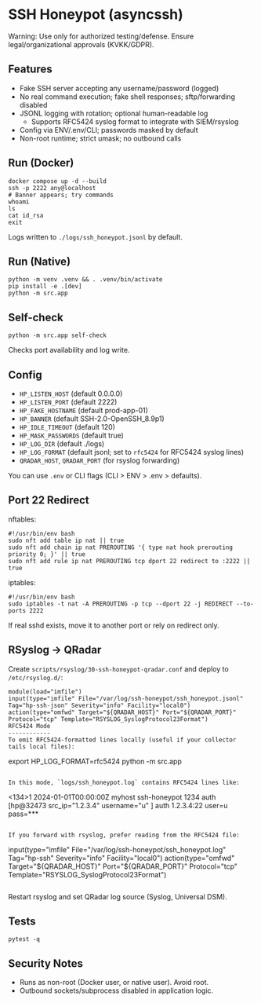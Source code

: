 
SSH Honeypot (asyncssh)
=======================

Warning: Use only for authorized testing/defense. Ensure legal/organizational approvals (KVKK/GDPR).

Features
--------
- Fake SSH server accepting any username/password (logged)
- No real command execution; fake shell responses; sftp/forwarding disabled
- JSONL logging with rotation; optional human-readable log
  - Supports RFC5424 syslog format to integrate with SIEM/rsyslog
- Config via ENV/.env/CLI; passwords masked by default
- Non-root runtime; strict umask; no outbound calls

Run (Docker)
------------
```
docker compose up -d --build
ssh -p 2222 any@localhost
# Banner appears; try commands
whoami
ls
cat id_rsa
exit
```
Logs written to `./logs/ssh_honeypot.jsonl` by default.

Run (Native)
------------
```
python -m venv .venv && . .venv/bin/activate
pip install -e .[dev]
python -m src.app
```

Self-check
----------
```
python -m src.app self-check
```
Checks port availability and log write.

Config
------
- `HP_LISTEN_HOST` (default 0.0.0.0)
- `HP_LISTEN_PORT` (default 2222)
- `HP_FAKE_HOSTNAME` (default prod-app-01)
- `HP_BANNER` (default SSH-2.0-OpenSSH_8.9p1)
- `HP_IDLE_TIMEOUT` (default 120)
- `HP_MASK_PASSWORDS` (default true)
- `HP_LOG_DIR` (default ./logs)
- `HP_LOG_FORMAT` (default jsonl; set to `rfc5424` for RFC5424 syslog lines)
- `QRADAR_HOST`, `QRADAR_PORT` (for rsyslog forwarding)

You can use `.env` or CLI flags (CLI > ENV > .env > defaults).

Port 22 Redirect
----------------
nftables:
```
#!/usr/bin/env bash
sudo nft add table ip nat || true
sudo nft add chain ip nat PREROUTING '{ type nat hook prerouting priority 0; }' || true
sudo nft add rule ip nat PREROUTING tcp dport 22 redirect to :2222 || true
```
iptables:
```
#!/usr/bin/env bash
sudo iptables -t nat -A PREROUTING -p tcp --dport 22 -j REDIRECT --to-ports 2222
```

If real sshd exists, move it to another port or rely on redirect only.

RSyslog → QRadar
-----------------
Create `scripts/rsyslog/30-ssh-honeypot-qradar.conf` and deploy to `/etc/rsyslog.d/`:
```
module(load="imfile")
input(type="imfile" File="/var/log/ssh-honeypot/ssh_honeypot.jsonl" Tag="hp-ssh-json" Severity="info" Facility="local0")
action(type="omfwd" Target="${QRADAR_HOST}" Port="${QRADAR_PORT}" Protocol="tcp" Template="RSYSLOG_SyslogProtocol23Format")
RFC5424 Mode
------------
To emit RFC5424-formatted lines locally (useful if your collector tails local files):

```
export HP_LOG_FORMAT=rfc5424
python -m src.app
```

In this mode, `logs/ssh_honeypot.log` contains RFC5424 lines like:

```
<134>1 2024-01-01T00:00:00Z myhost ssh-honeypot 1234 auth [hp@32473 src_ip="1.2.3.4" username="u" ] auth 1.2.3.4:22 user=u pass=***
```

If you forward with rsyslog, prefer reading from the RFC5424 file:

```
input(type="imfile" File="/var/log/ssh-honeypot/ssh_honeypot.log" Tag="hp-ssh" Severity="info" Facility="local0")
action(type="omfwd" Target="${QRADAR_HOST}" Port="${QRADAR_PORT}" Protocol="tcp" Template="RSYSLOG_SyslogProtocol23Format")
```
```
Restart rsyslog and set QRadar log source (Syslog, Universal DSM).

Tests
-----
```
pytest -q
```

Security Notes
--------------
- Runs as non-root (Docker user, or native user). Avoid root.
- Outbound sockets/subprocess disabled in application logic.


